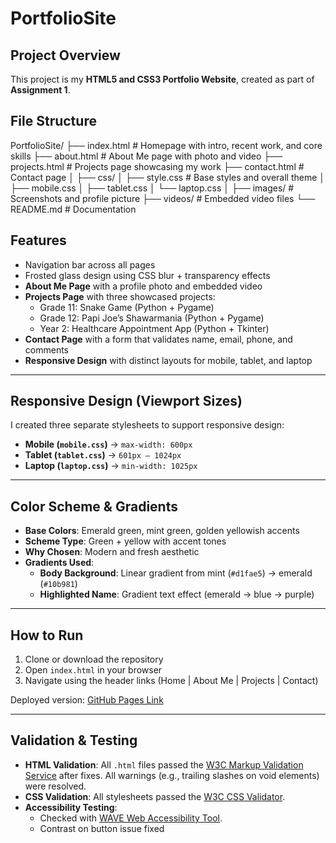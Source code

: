 # PortfolioSite  

## Project Overview  
This project is my **HTML5 and CSS3 Portfolio Website**, created as part of **Assignment 1**.  

## File Structure  
PortfolioSite/
├── index.html # Homepage with intro, recent work, and core skills
├── about.html # About Me page with photo and video
├── projects.html # Projects page showcasing my work
├── contact.html # Contact page
│
├── css/
│   ├── style.css # Base styles and overall theme
│   ├── mobile.css
│   ├── tablet.css
│   └── laptop.css
│
├── images/ # Screenshots and profile picture
├── videos/ # Embedded video files
└── README.md # Documentation



## Features  
- Navigation bar across all pages  
- Frosted glass design using CSS blur + transparency effects  
- **About Me Page** with a profile photo and embedded video  
- **Projects Page** with three showcased projects:  
  - Grade 11: Snake Game (Python + Pygame)  
  - Grade 12: Papi Joe’s Shawarmania (Python + Pygame)  
  - Year 2: Healthcare Appointment App (Python + Tkinter)  
- **Contact Page** with a form that validates name, email, phone, and comments  
- **Responsive Design** with distinct layouts for mobile, tablet, and laptop  

---

## Responsive Design (Viewport Sizes)  
I created three separate stylesheets to support responsive design:  
- **Mobile (`mobile.css`)** → `max-width: 600px`  
- **Tablet (`tablet.css`)** → `601px – 1024px`  
- **Laptop (`laptop.css`)** → `min-width: 1025px`  

---

## Color Scheme & Gradients  
- **Base Colors**: Emerald green, mint green, golden yellowish accents  
- **Scheme Type**: Green + yellow with accent tones  
- **Why Chosen**: Modern and fresh aesthetic  
- **Gradients Used**:  
  - **Body Background**: Linear gradient from mint (`#d1fae5`) → emerald (`#10b981`)  
  - **Highlighted Name**: Gradient text effect (emerald → blue → purple)  

---

## How to Run  
1. Clone or download the repository  
2. Open `index.html` in your browser  
3. Navigate using the header links (Home | About Me | Projects | Contact)  

Deployed version: [GitHub Pages Link](https://jovalmangalan.github.io/PortfolioSite/)  

---

## Validation & Testing  
- **HTML Validation**: All `.html` files passed the [W3C Markup Validation Service](https://validator.w3.org/) after fixes. All warnings (e.g., trailing slashes on void elements) were resolved.  
- **CSS Validation**: All stylesheets passed the [W3C CSS Validator](https://jigsaw.w3.org/css-validator/).  
- **Accessibility Testing**:  
  - Checked with [WAVE Web Accessibility Tool](https://wave.webaim.org/).  
  - Contrast on button issue fixed
